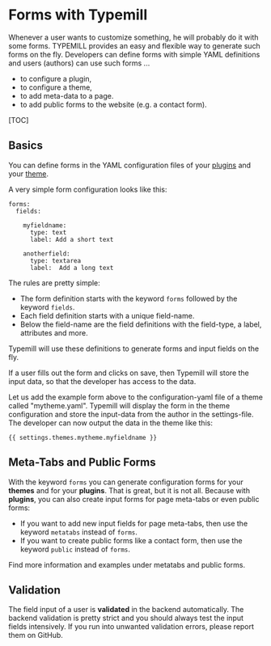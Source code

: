 # Forms with Typemill

Whenever a user wants to customize something, he will probably do it with some forms. TYPEMILL provides an easy and flexible way to generate such forms on the fly. Developers can define forms with simple YAML definitions and users (authors) can use such forms ...

* to configure a plugin,
* to configure a theme,
* to add meta-data to a page.
* to add public forms to the website (e.g. a contact form).

[TOC]

## Basics

You can define forms in the YAML configuration files of your [plugins](/plugin-developers/documentation/configuration-file) and your [theme](/theme-developers/theme-meta).

A very simple form configuration looks like this:


````
forms:
  fields:
   
    myfieldname:
      type: text
      label: Add a short text
    
    anotherfield:
      type: textarea
      label:  Add a long text
````

The rules are pretty simple:

* The form definition starts with the keyword `forms` followed by the keyword `fields`. 
* Each field definition starts with a unique field-name. 
* Below the field-name are the field definitions with the field-type, a label, attributes and more.

Typemill will use these definitions to generate forms and input fields on the fly. 

If a user fills out the form and clicks on save, then Typemill will store the input data, so that the developer has access to the data.

Let us add the example form above to the configuration-yaml file of a theme called "mytheme.yaml". Typemill will display the form in the theme configuration and store the input-data from the author in the settings-file. The developer can now output the data in the theme like this:

```
{{ settings.themes.mytheme.myfieldname }}
```

## Meta-Tabs and Public Forms

With the keyword `forms` you can generate configuration forms for your **themes** and for your **plugins**. That is great, but it is not all. Because with **plugins**, you can also create input forms for page meta-tabs or even public forms:

* If you want to add new input fields for page meta-tabs, then use the keyword `metatabs` instead of `forms`.
* If you want to create public forms like a contact form, then use the keyword `public` instead of `forms`.

Find more information and examples under metatabs and public forms.

## Validation

The field input of a user is **validated** in the backend automatically. The backend validation is pretty strict and you should always test the input fields intensively. If you run into unwanted validation errors, please report them on GitHub.

